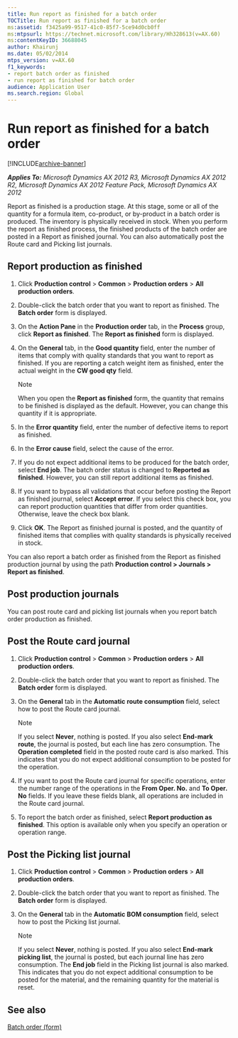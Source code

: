 ```yaml
---
title: Run report as finished for a batch order
TOCTitle: Run report as finished for a batch order
ms:assetid: f3425a99-9517-41c0-85f7-5ce94d0cb0ff
ms:mtpsurl: https://technet.microsoft.com/library/Hh328613(v=AX.60)
ms:contentKeyID: 36688045
author: Khairunj
ms.date: 05/02/2014
mtps_version: v=AX.60
f1_keywords:
- report batch order as finished
- run report as finished for batch order
audience: Application User
ms.search.region: Global
---
```


# Run report as finished for a batch order 


[!INCLUDE[archive-banner](includes/archive-banner.md)]


_**Applies To:** Microsoft Dynamics AX 2012 R3, Microsoft Dynamics AX 2012 R2, Microsoft Dynamics AX 2012 Feature Pack, Microsoft Dynamics AX 2012_

Report as finished is a production stage. At this stage, some or all of the quantity for a formula item, co-product, or by-product in a batch order is produced. The inventory is physically received in stock. When you perform the report as finished process, the finished products of the batch order are posted in a Report as finished journal. You can also automatically post the Route card and Picking list journals.

## Report production as finished

1.  Click **Production control** \> **Common** \> **Production orders** \> **All production orders**.

2.  Double-click the batch order that you want to report as finished. The **Batch order** form is displayed.

3.  On the **Action Pane** in the **Production order** tab, in the **Process** group, click **Report as finished**. The **Report as finished** form is displayed.

4.  On the **General** tab, in the **Good quantity** field, enter the number of items that comply with quality standards that you want to report as finished. If you are reporting a catch weight item as finished, enter the actual weight in the **CW good qty** field.
    

    > [!NOTE]
    > <P>When you open the <STRONG>Report as finished</STRONG> form, the quantity that remains to be finished is displayed as the default. However, you can change this quantity if it is appropriate.</P>



5.  In the **Error quantity** field, enter the number of defective items to report as finished.

6.  In the **Error cause** field, select the cause of the error.

7.  If you do not expect additional items to be produced for the batch order, select **End job**. The batch order status is changed to **Reported as finished**. However, you can still report additional items as finished.

8.  If you want to bypass all validations that occur before posting the Report as finished journal, select **Accept error**. If you select this check box, you can report production quantities that differ from order quantities. Otherwise, leave the check box blank.

9.  Click **OK**. The Report as finished journal is posted, and the quantity of finished items that complies with quality standards is physically received in stock.

You can also report a batch order as finished from the Report as finished production journal by using the path **Production control \> Journals \> Report as finished**.

## Post production journals

You can post route card and picking list journals when you report batch order production as finished.

## Post the Route card journal

1.  Click **Production control** \> **Common** \> **Production orders** \> **All production orders**.

2.  Double-click the batch order that you want to report as finished. The **Batch order** form is displayed.

3.  On the **General** tab in the **Automatic route consumption** field, select how to post the Route card journal.
    

    > [!NOTE]
    > <P>If you select <STRONG>Never</STRONG>, nothing is posted. If you also select <STRONG>End-mark route</STRONG>, the journal is posted, but each line has zero consumption. The <STRONG>Operation completed</STRONG> field in the posted route card is also marked. This indicates that you do not expect additional consumption to be posted for the operation.</P>



4.  If you want to post the Route card journal for specific operations, enter the number range of the operations in the **From Oper. No.** and **To Oper. No** fields. If you leave these fields blank, all operations are included in the Route card journal.

5.  To report the batch order as finished, select **Report production as finished**. This option is available only when you specify an operation or operation range.

## Post the Picking list journal

1.  Click **Production control** \> **Common** \> **Production orders** \> **All production orders**.

2.  Double-click the batch order that you want to report as finished. The **Batch order** form is displayed.

3.  On the **General** tab in the **Automatic BOM consumption** field, select how to post the Picking list journal.
    

    > [!NOTE]
    > <P>If you select <STRONG>Never</STRONG>, nothing is posted. If you also select <STRONG>End-mark picking list</STRONG>, the journal is posted, but each journal line has zero consumption. The <STRONG>End job</STRONG> field in the Picking list journal is also marked. This indicates that you do not expect additional consumption to be posted for the material, and the remaining quantity for the material is reset.</P>



## See also

[Batch order (form)](https://technet.microsoft.com/library/hh352323\(v=ax.60\))

  


